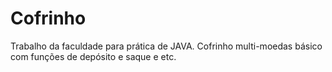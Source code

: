 # Cofrinho
Trabalho da faculdade para prática de JAVA. Cofrinho multi-moedas básico com funções de depósito e saque e etc.
